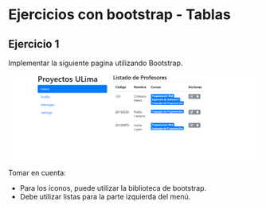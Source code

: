 # Ejercicios con bootstrap - Tablas

## Ejercicio 1

Implementar la siguiente pagina utilizando Bootstrap.

![Resultado requerido](resultado_requerido.png "Resultado")

Tomar en cuenta:

- Para los íconos, puede utilizar la biblioteca de bootstrap.
- Debe utilizar listas para la parte izquierda del menú.